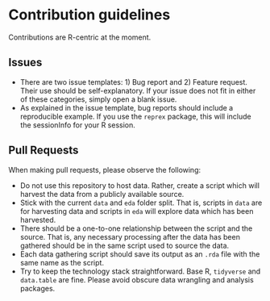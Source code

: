 # Contribution guidelines

Contributions are R-centric at the moment. 

## Issues

* There are two issue templates: 1) Bug report and 2) Feature request. Their use should be self-explanatory. If your issue does not fit in either of these categories, simply open a blank issue.
* As explained in the issue template, bug reports should include a reproducible example. If you use the `reprex` package, this will include the sessionInfo for your R session.

## Pull Requests

When making pull requests, please observe the following:

* Do not use this repository to host data. Rather, create a script which will harvest the data from a publicly available source.
* Stick with the current `data` and `eda` folder split. That is, scripts in `data` are for harvesting data and scripts in `eda` will explore data which has been harvested.
* There should be a one-to-one relationship between the script and the source. That is, any necessary processing after the data has been gathered should be in the same script used to source the data. 
* Each data gathering script should save its output as an `.rda` file with the same name as the script. 
* Try to keep the technology stack straightforward. Base R, `tidyverse` and `data.table` are fine. Please avoid obscure data wrangling and analysis packages.
